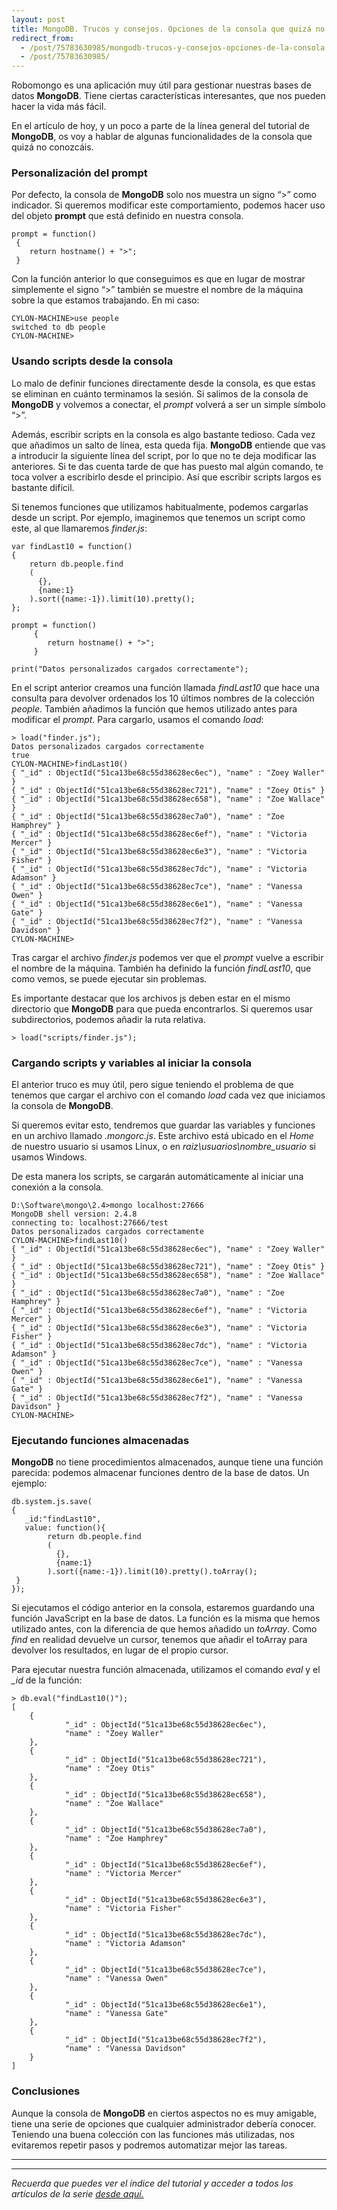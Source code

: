 ```yaml
---
layout: post
title: MongoDB. Trucos y consejos. Opciones de la consola que quizá no conocías
redirect_from:
  - /post/75783630985/mongodb-trucos-y-consejos-opciones-de-la-consola.html
  - /post/75783630985/
---
```


<p>Robomongo es una aplicación muy útil para gestionar nuestras bases de datos <strong>MongoDB</strong>. Tiene ciertas características interesantes, que nos pueden hacer la vida más fácil.</p>

<p>En el artículo de hoy, y un poco a parte de la línea general del tutorial de <strong>MongoDB</strong>, os voy a hablar de algunas funcionalidades de la  consola que quizá no conozcáis.</p>

<h3>Personalización del prompt</h3>

<p>Por defecto, la consola de <strong>MongoDB</strong> solo nos muestra un signo &ldquo;&gt;&rdquo; como indicador. Si queremos modificar este comportamiento, podemos hacer uso del objeto <strong>prompt</strong> que está definido en nuestra consola.</p>

<pre><code>prompt = function()
 {
    return hostname() + "&gt;";
 }
</code></pre>

<p>Con la función anterior lo que conseguimos es que en lugar de mostrar simplemente el signo &ldquo;&gt;&rdquo; también se muestre el nombre de la máquina sobre la que estamos trabajando. En mi caso:</p>

<pre><code>CYLON-MACHINE&gt;use people
switched to db people
CYLON-MACHINE&gt;
</code></pre>

<h3>Usando scripts desde la consola</h3>

<p>Lo malo de definir funciones directamente desde la consola, es que estas se eliminan en cuánto terminamos la sesión. Si salimos de la consola de <strong>MongoDB</strong> y volvemos a conectar, el <em>prompt</em> volverá a ser un simple símbolo &ldquo;&gt;&rdquo;.</p>

<p>Además, escribir scripts en la consola es algo bastante tedioso. Cada vez que añadimos un salto de línea, esta queda fija. <strong>MongoDB</strong> entiende que vas a introducir la siguiente línea del script, por lo que no te deja modificar las anteriores. Si te das cuenta tarde de que has puesto mal algún comando, te toca volver a escribirlo desde el principio. Así que escribir scripts largos es bastante difícil.</p>

<p>Si tenemos funciones que utilizamos habitualmente, podemos cargarlas desde un script. Por ejemplo, imaginemos que tenemos un script como este, al que llamaremos <em>finder.js</em>:</p>

<pre><code>var findLast10 = function()
{ 
    return db.people.find
    (
      {},
      {name:1}
    ).sort({name:-1}).limit(10).pretty(); 
};

prompt = function()
     {
        return hostname() + "&gt;";
     }

print("Datos personalizados cargados correctamente");
</code></pre>

<p>En el script anterior creamos una función llamada <em>findLast10</em> que hace una consulta para devolver ordenados los 10 últimos nombres de la colección <em>people</em>. También añadimos la función que hemos utilizado antes para modificar el <em>prompt</em>. Para cargarlo, usamos el comando <em>load</em>:</p>

<pre><code>&gt; load("finder.js");
Datos personalizados cargados correctamente
true
CYLON-MACHINE&gt;findLast10()
{ "_id" : ObjectId("51ca13be68c55d38628ec6ec"), "name" : "Zoey Waller" }
{ "_id" : ObjectId("51ca13be68c55d38628ec721"), "name" : "Zoey Otis" }
{ "_id" : ObjectId("51ca13be68c55d38628ec658"), "name" : "Zoe Wallace" }
{ "_id" : ObjectId("51ca13be68c55d38628ec7a0"), "name" : "Zoe Hamphrey" }
{ "_id" : ObjectId("51ca13be68c55d38628ec6ef"), "name" : "Victoria Mercer" }
{ "_id" : ObjectId("51ca13be68c55d38628ec6e3"), "name" : "Victoria Fisher" }
{ "_id" : ObjectId("51ca13be68c55d38628ec7dc"), "name" : "Victoria Adamson" }
{ "_id" : ObjectId("51ca13be68c55d38628ec7ce"), "name" : "Vanessa Owen" }
{ "_id" : ObjectId("51ca13be68c55d38628ec6e1"), "name" : "Vanessa Gate" }
{ "_id" : ObjectId("51ca13be68c55d38628ec7f2"), "name" : "Vanessa Davidson" }
CYLON-MACHINE&gt;
</code></pre>

<p>Tras cargar el archivo <em>finder.js</em> podemos ver que el <em>prompt</em> vuelve a escribir el nombre de la máquina. También ha definido la función <em>findLast10</em>, que como vemos, se puede ejecutar sin problemas.</p>

<p>Es importante destacar que los archivos js deben estar en el mismo directorio que <strong>MongoDB</strong> para que pueda encontrarlos. Si queremos usar subdirectorios, podemos añadir la ruta relativa.</p>

<pre><code>&gt; load("scripts/finder.js");
</code></pre>

<h3>Cargando scripts y variables al iniciar la consola</h3>

<p>El anterior truco es muy útil, pero sigue teniendo el problema de que tenemos que cargar el archivo con el comando <em>load</em> cada vez que iniciamos la consola de <strong>MongoDB</strong>.</p>

<p>Si queremos evitar esto, tendremos que guardar las variables y funciones en un archivo llamado <em>.mongorc.js</em>. Este archivo está ubicado en el <em>Home</em> de nuestro usuario si usamos Linux, o en <em>raiz\usuarios\nombre_usuario</em> si usamos Windows.</p>

<p>De esta manera los scripts, se cargarán automáticamente al iniciar una conexión a la consola.</p>

<pre><code>D:\Software\mongo\2.4&gt;mongo localhost:27666
MongoDB shell version: 2.4.8
connecting to: localhost:27666/test
Datos personalizados cargados correctamente
CYLON-MACHINE&gt;findLast10()
{ "_id" : ObjectId("51ca13be68c55d38628ec6ec"), "name" : "Zoey Waller" }
{ "_id" : ObjectId("51ca13be68c55d38628ec721"), "name" : "Zoey Otis" }
{ "_id" : ObjectId("51ca13be68c55d38628ec658"), "name" : "Zoe Wallace" }
{ "_id" : ObjectId("51ca13be68c55d38628ec7a0"), "name" : "Zoe Hamphrey" }
{ "_id" : ObjectId("51ca13be68c55d38628ec6ef"), "name" : "Victoria Mercer" }
{ "_id" : ObjectId("51ca13be68c55d38628ec6e3"), "name" : "Victoria Fisher" }
{ "_id" : ObjectId("51ca13be68c55d38628ec7dc"), "name" : "Victoria Adamson" }
{ "_id" : ObjectId("51ca13be68c55d38628ec7ce"), "name" : "Vanessa Owen" }
{ "_id" : ObjectId("51ca13be68c55d38628ec6e1"), "name" : "Vanessa Gate" }
{ "_id" : ObjectId("51ca13be68c55d38628ec7f2"), "name" : "Vanessa Davidson" }
CYLON-MACHINE&gt;
</code></pre>

<h3>Ejecutando funciones almacenadas</h3>

<p><strong>MongoDB</strong> no tiene procedimientos almacenados, aunque tiene una función parecida: podemos almacenar funciones dentro de la base de datos. Un ejemplo:</p>

<pre><code>db.system.js.save(
{
   _id:"findLast10",
   value: function(){
        return db.people.find
        (
          {},
          {name:1}
        ).sort({name:-1}).limit(10).pretty().toArray();
 }
}); 
</code></pre>

<p>Si ejecutamos el código anterior en la consola, estaremos guardando una función JavaScript en la base de datos. La función es la misma que hemos utilizado antes, con la diferencia de que hemos añadido un <em>toArray</em>. Como <em>find</em> en realidad devuelve un cursor, tenemos que añadir el toArray para devolver los resultados, en lugar de el propio cursor.</p>

<p>Para ejecutar nuestra función almacenada, utilizamos el comando <em>eval</em> y el <em>_id</em> de la función:</p>

<pre><code>&gt; db.eval("findLast10()");
[
    {
            "_id" : ObjectId("51ca13be68c55d38628ec6ec"),
            "name" : "Zoey Waller"
    },
    {
            "_id" : ObjectId("51ca13be68c55d38628ec721"),
            "name" : "Zoey Otis"
    },
    {
            "_id" : ObjectId("51ca13be68c55d38628ec658"),
            "name" : "Zoe Wallace"
    },
    {
            "_id" : ObjectId("51ca13be68c55d38628ec7a0"),
            "name" : "Zoe Hamphrey"
    },
    {
            "_id" : ObjectId("51ca13be68c55d38628ec6ef"),
            "name" : "Victoria Mercer"
    },
    {
            "_id" : ObjectId("51ca13be68c55d38628ec6e3"),
            "name" : "Victoria Fisher"
    },
    {
            "_id" : ObjectId("51ca13be68c55d38628ec7dc"),
            "name" : "Victoria Adamson"
    },
    {
            "_id" : ObjectId("51ca13be68c55d38628ec7ce"),
            "name" : "Vanessa Owen"
    },
    {
            "_id" : ObjectId("51ca13be68c55d38628ec6e1"),
            "name" : "Vanessa Gate"
    },
    {
            "_id" : ObjectId("51ca13be68c55d38628ec7f2"),
            "name" : "Vanessa Davidson"
    }
]   
</code></pre>

<h3>Conclusiones</h3>

<p>Aunque la consola de <strong>MongoDB</strong> en ciertos aspectos no es muy amigable, tiene una serie de opciones que cualquier administrador debería conocer. Teniendo una buena colección con las funciones más utilizadas, nos evitaremos repetir pasos y podremos automatizar mejor las tareas.</p>

* * * * *

* * * * *

*Recuerda que puedes ver el índice del tutorial y acceder a todos los
artículos de la serie [desde aquí.](http://charlascylon.com/tutorialmongo)*

